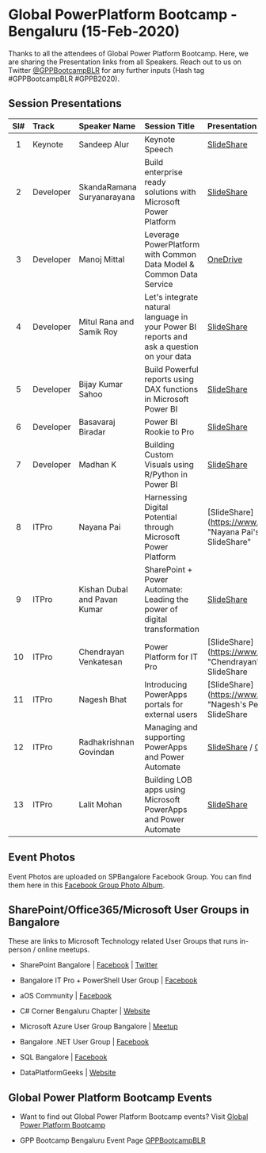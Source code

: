 # Global PowerPlatform Bootcamp - Bengaluru (15-Feb-2020)

Thanks to all the attendees of Global Power Platform Bootcamp.  Here, we are sharing the Presentation links from all Speakers. Reach out to us on Twitter [@GPPBootcampBLR](https://twitter.com/GPPBootcampBLR "Global Power Platform Bootcamp BLR") for any further inputs (Hash tag #GPPBootcampBLR  #GPPB2020).

## Session Presentations

| Sl# | Track | Speaker Name | Session Title | Presentation / Links |
|:---:|:------|:-----------|:---------|:------------|
| 1 | Keynote | Sandeep Alur | Keynote Speech | [SlideShare](https://www.slideshare.net/ "Sandeep Alur's Personal SlideShare")  |
| 2 | Developer | SkandaRamana Suryanarayana | Build enterprise ready solutions with Microsoft Power Platform | [SlideShare](https://www.slideshare.net/ "SkandaRamana Suryanarayana's Personal SlideShare") |
| 3 | Developer | Manoj Mittal | Leverage PowerPlatform with Common Data Model & Common Data Service | [OneDrive](https://onedrive.com "Manoj Mittal's Personal OneDrive") |
| 4 | Developer | Mitul Rana and Samik Roy | Let's integrate natural language in your Power BI reports and ask a question on your data | [SlideShare](https://drive.google.com "Mitul Rana's Personal Google Drive") |
| 5 | Developer | Bijay Kumar Sahoo | Build Powerful reports using DAX functions in Microsoft Power BI | [SlideShare](https://www.slideshare.net "Bijay Kumar Sahoo's Personal SlideShare") |
| 6 | Developer | Basavaraj Biradar | Power BI Rookie to Pro | [SlideShare](https://www.slideshare.net "Basavaraj Biradar's Personal SlideShare") |
| 7 | Developer | Madhan K | Building Custom Visuals using R/Python in Power BI | [SlideShare](https://www.slideshare.net "Madhan K's Personal SlideShare") |
| 8 | ITPro | Nayana Pai | Harnessing Digital Potential through Microsoft Power Platform | [SlideShare](https://www.slideshare.net/ "Nayana Pai's Personal SlideShare" |
| 9 | ITPro | Kishan Dubal and Pavan Kumar | SharePoint + Power Automate: Leading the power of digital transformation | [SlideShare](https://www.slideshare.net "Kishan Dubal's Personal SlideShare") |
| 10 | ITPro | Chendrayan Venkatesan | Power Platform for IT Pro | [SlideShare](https://www.slideshare.net/ "Chendrayan's Personal SlideShare |
| 11 | ITPro | Nagesh Bhat | Introducing PowerApps portals for external users | [SlideShare](https://www.slideshare.net/ "Nagesh's Personal SlideShare |
| 12 | ITPro | Radhakrishnan Govindan | Managing and supporting PowerApps and Power Automate | [SlideShare](https://www.slideshare.net "Radhakrishnan Govindan's Personal SlideShare") / [Code](https://github.com/ "RK's GitHub") |
| 13 | ITPro | Lalit Mohan | Building LOB apps using Microsoft PowerApps and Power Automate | [SlideShare](https://www.slideshare.net "Lalit Mohan's Personal SlideShare") |

## Event Photos
Event Photos are uploaded on SPBangalore Facebook Group.  You can find them here in this [Facebook Group Photo Album](https://www.facebook.com/media/set/?set=oa.2529028327339938&type=3 "Facebook Group Photo Album"). 

## SharePoint/Office365/Microsoft User Groups in Bangalore
These are links to Microsoft Technology related User Groups that runs in-person / online meetups.
* SharePoint Bangalore | [Facebook](https://www.facebook.com/groups/spbangalore/ "Facebook") | [Twitter](https://twitter.com/spbangalore "Twitter")

* Bangalore IT Pro + PowerShell User Group | [Facebook](https://www.facebook.com/groups/psbug/ "Facebook")

* aOS Community | [Facebook](https://www.facebook.com/aosComm/ "Facebook")

* C# Corner Bengaluru Chapter | [Website](https://www.c-sharpcorner.com/chapters/bengaluru-chapter "C# Corner Bengaluru Chapter")

* Microsoft Azure User Group Bangalore | [Meetup](https://www.meetup.com/Microsoft-Azure-Bangalore/  "Meetup")

* Bangalore .NET User Group | [Facebook](https://www.facebook.com/groups/BDotNet/  "Facebook")

* SQL Bangalore | [Facebook](https://www.facebook.com/groups/SQLBangalore/   "Facebook")

* DataPlatformGeeks | [Website](http://www.dataplatformgeeks.com/ "Website")

## Global Power Platform Bootcamp  Events

* Want to find out Global Power Platform Bootcamp events? Visit [Global Power Platform Bootcamp](https://www.powerplatformbootcamp.com/ "Global Power Platform Bootcamp Home Page")

* GPP Bootcamp Bengaluru Event Page [GPPBootcampBLR](https://www.powerplatformbootcamp.com/location-detail/?id=335e885f-ef1e-ea11-8454-281878f66ccc&city=Bengaluru "GPPBootcamp BLR 15-Feb-2020")
